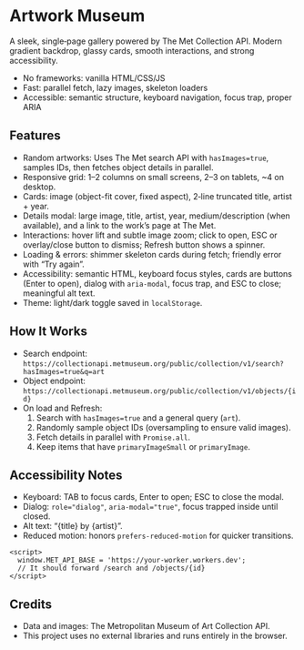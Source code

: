 # Artwork Museum

A sleek, single‑page gallery powered by The Met Collection API. Modern gradient backdrop, glassy cards, smooth interactions, and strong accessibility.

- No frameworks: vanilla HTML/CSS/JS
- Fast: parallel fetch, lazy images, skeleton loaders
- Accessible: semantic structure, keyboard navigation, focus trap, proper ARIA

## Features

- Random artworks: Uses The Met search API with `hasImages=true`, samples IDs, then fetches object details in parallel.
- Responsive grid: 1–2 columns on small screens, 2–3 on tablets, ~4 on desktop.
- Cards: image (object-fit cover, fixed aspect), 2‑line truncated title, artist + year.
- Details modal: large image, title, artist, year, medium/description (when available), and a link to the work’s page at The Met.
- Interactions: hover lift and subtle image zoom; click to open, ESC or overlay/close button to dismiss; Refresh button shows a spinner.
- Loading & errors: shimmer skeleton cards during fetch; friendly error with “Try again”.
- Accessibility: semantic HTML, keyboard focus styles, cards are buttons (Enter to open), dialog with `aria-modal`, focus trap, and ESC to close; meaningful alt text.
- Theme: light/dark toggle saved in `localStorage`.

## How It Works

- Search endpoint: `https://collectionapi.metmuseum.org/public/collection/v1/search?hasImages=true&q=art`
- Object endpoint: `https://collectionapi.metmuseum.org/public/collection/v1/objects/{id}`
- On load and Refresh:
  1) Search with `hasImages=true` and a general query (`art`).
  2) Randomly sample object IDs (oversampling to ensure valid images).
  3) Fetch details in parallel with `Promise.all`.
  4) Keep items that have `primaryImageSmall` or `primaryImage`.

## Accessibility Notes

- Keyboard: TAB to focus cards, Enter to open; ESC to close the modal.
- Dialog: `role="dialog"`, `aria-modal="true"`, focus trapped inside until closed.
- Alt text: “{title} by {artist}”.
- Reduced motion: honors `prefers-reduced-motion` for quicker transitions.

```
<script>
  window.MET_API_BASE = 'https://your-worker.workers.dev';
  // It should forward /search and /objects/{id}
</script>
```

## Credits

- Data and images: The Metropolitan Museum of Art Collection API.
- This project uses no external libraries and runs entirely in the browser.

